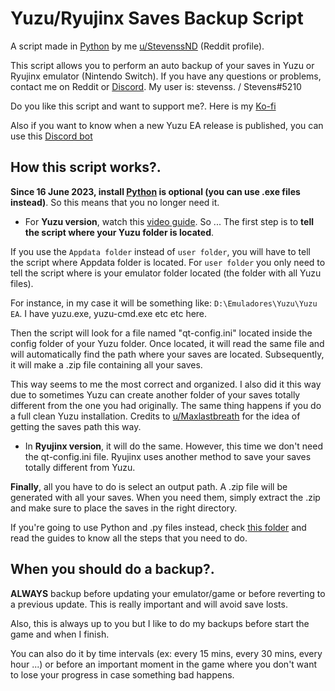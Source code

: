 # Yuzu/Ryujinx Saves Backup Script
A script made in [Python](https://www.python.org/downloads/) by me [u/StevenssND](https://www.reddit.com/user/StevenssND) (Reddit profile).

This script allows you to perform an auto backup of your saves in Yuzu or Ryujinx emulator (Nintendo Switch). If you have any questions or problems, contact me on Reddit or [Discord](https://discord.gg/7MMv4yGfhM). My user is: stevenss. / Stevens#5210

Do you like this script and want to support me?. Here is my [Ko-fi](https://ko-fi.com/stevenss)

Also if you want to know when a new Yuzu EA release is published, you can use this [Discord bot](https://github.com/StevensND/yuzuea-bot)

## How this script works?.

**Since 16 June 2023, install [Python](https://www.python.org/downloads/) is optional (you can use .exe files instead)**. So this means that you no longer need it.

- For **Yuzu version**, watch this [video guide](https://youtu.be/hMvg9PJdD08). So ... The first step is to **tell the script where your Yuzu folder is located**.

If you use the `Appdata folder` instead of `user folder`, you will have to tell the script where Appdata folder is located. For `user folder` you only need to tell the script where is your  emulator folder located (the folder with all Yuzu files). 

For instance, in my case it will be something like: `D:\Emuladores\Yuzu\Yuzu EA`. I have yuzu.exe, yuzu-cmd.exe etc etc here.

Then the script will look for a file named "qt-config.ini" located inside the config folder of your Yuzu folder. Once located, it will read the same file and will automatically find the path where your saves are located. Subsequently, it will make a .zip file containing all your saves. 
 
 This way seems to me the most correct and organized. I also did it this way due to sometimes Yuzu can create another folder of your saves totally different from the one you had originally. The same thing happens if you do a full clean Yuzu installation. Credits to [u/Maxlastbreath](https://www.reddit.com/user/Maxlastbreath/) for the idea of getting the saves path this way.
 
 - In **Ryujinx version**, it will do the same. However, this time we don't need the qt-config.ini file. Ryujinx uses another method to save your saves totally different from Yuzu.

**Finally**, all you have to do is select an output path. A .zip file will be generated with all your saves. When you need them, simply extract the .zip and make sure to place the saves in the right directory.

If you're going to use Python and .py files instead, check [this folder](https://github.com/StevensND/emuswitch-backup/tree/main/Python%20Guide) and read the guides to know all the steps that you need to do.

## When you should do a backup?.

**ALWAYS** backup before updating your emulator/game or before reverting to a previous update. This is really important and will avoid save losts.

Also, this is always up to you but I like to do my backups before start the game and when I finish. 

You can also do it by time intervals (ex: every 15 mins, every 30 mins, every hour ...) or before an important moment in the game where you don't want to lose your progress in case something bad happens.
